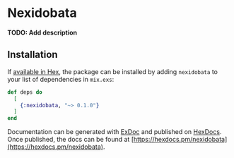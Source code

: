 # Nexidobata

**TODO: Add description**

## Installation

If [available in Hex](https://hex.pm/docs/publish), the package can be installed
by adding `nexidobata` to your list of dependencies in `mix.exs`:

```elixir
def deps do
  [
    {:nexidobata, "~> 0.1.0"}
  ]
end
```

Documentation can be generated with [ExDoc](https://github.com/elixir-lang/ex_doc)
and published on [HexDocs](https://hexdocs.pm). Once published, the docs can
be found at [https://hexdocs.pm/nexidobata](https://hexdocs.pm/nexidobata).

